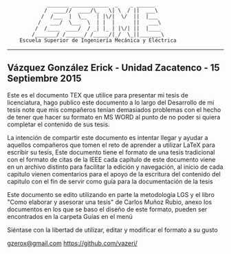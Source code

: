                  _______ ____________  _    _ ______
                /  ____//  ____/\_   \| \  / ||  ___\
               /  /___  |  \__   | |\/|  \/  ||  |___
              /   ___/  \___  \  | |  |      ||   ___\
             /  /____  ____/  / _| |_ | |\/| ||  |____
            /_______/ /______/ /_____/|_/  \_||_______\
        Escuela Superior de Ingeniería Mecánica y Eléctrica 
 ---------------------------------------------------------------
 Vázquez González Erick - Unidad Zacatenco - 15 Septiembre 2015
 ---------------------------------------------------------------

 Este es el documento TEX que utilice para presentar mi tesis de licenciatura, hago publico este documento a lo largo del Desarrollo de mi tesis note que mis compañeros tenían demasiados problemas con el hecho de tener que hacer su formato en MS WORD al punto de no poder si quiera completar el contenido de sus tesis.

 La intención de compartir este documento es intentar llegar y ayudar a aquellos compañeros que tomen el reto de aprender a utilizar LaTeX para escribir su tesis, Este documento tiene el formato de una tesis tradicional con el formato de citas de la IEEE cada capitulo de este documento viene en un archivo distinto para facilitar la edición y navegación, al inicio de cada  capitulo vienen comentarios para el apoyo de la escritura del contenido del capitulo con el fin de servir como guía para la documentación de la tesis

 Este documento se edito utilizando en parte la metodología LGS y el libro "Como elaborar y asesorar una tesis" de Carlos Muñoz Rubio, anexo los documentos en los que se baso el diseño de este formato, pueden ser encontrados en la carpeta Guías en el menú 

 Siéntase con la libertad de utilizar, editar y modificar el formato a su gusto 

   gzerox@gmail.com            https://github.com/vazeri/
